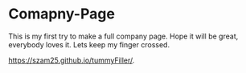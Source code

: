 # Comapny-Page
This is my first try to make a full company page. 
Hope it will be great, everybody loves it. Lets keep my finger crossed.

https://szam25.github.io/tummyFiller/.
